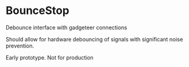 # BounceStop
Debounce interface with gadgeteer connections

Should allow for hardware debouncing of signals with significant noise prevention.

Early prototype.  Not for production
